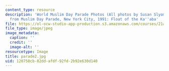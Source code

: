 ```yaml
---
content_type: resource
description: 'World Muslim Day Parade Photos (All photos by Susan Slyomovics): Photos
  from Muslim Day Parade, New York City, 1991: Float of the Ka''aba'
file: https://ol-ocw-studio-app-production.s3.amazonaws.com/courses/21a-453-anthropology-of-the-middle-east-spring-2004/120758cb82ddafdf92fd2b92e630d140_parade2.jpg
file_type: image/jpeg
image_metadata:
  caption: ''
  credit: ''
  image-alt: ''
resourcetype: Image
title: parade2.jpg
uid: 120758cb-82dd-afdf-92fd-2b92e630d140
---
```

